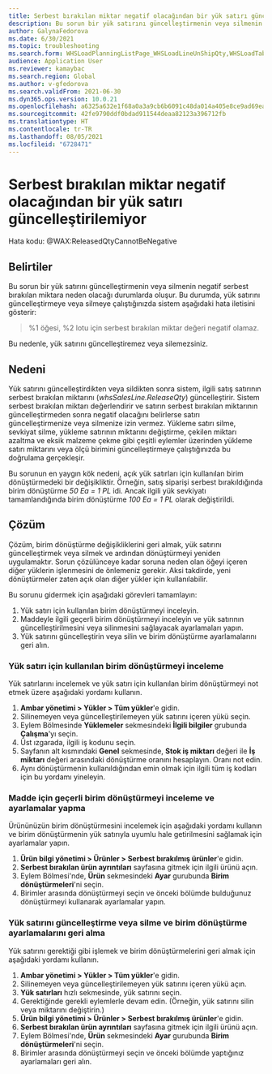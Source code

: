 ```yaml
---
title: Serbest bırakılan miktar negatif olacağından bir yük satırı güncelleştirilemiyor
description: Bu sorun bir yük satırını güncelleştirmenin veya silmenin negatif serbest bırakılan miktara neden olacağı durumlarda oluşur.
author: GalynaFedorova
ms.date: 6/30/2021
ms.topic: troubleshooting
ms.search.form: WHSLoadPlanningListPage_WHSLoadLineUnShipQty,WHSLoadTable_WHSLoadLineUnShipQty,WHSLoadPlanningWorkbench_WHSLoadLineUnShipQty,WHSShipmentDetails_WHSLoadLineUnShipQty,WHSLoadPlanningListPage_DeleteButtonLoadLine,WHSLoadTable_DeleteButtonLoadLine,WHSLoadPlanningWorkbench_DeleteButtonLoadLine,WHSShipmentDetails_DeleteButtonShipment
audience: Application User
ms.reviewer: kamaybac
ms.search.region: Global
ms.author: v-gfedorova
ms.search.validFrom: 2021-06-30
ms.dyn365.ops.version: 10.0.21
ms.openlocfilehash: a6325a632e1f68a0a3a9cb6b6091c48da014a405e8ce9ad69ea841f5cceb216f
ms.sourcegitcommit: 42fe9790ddf0bdad911544deaa82123a396712fb
ms.translationtype: HT
ms.contentlocale: tr-TR
ms.lasthandoff: 08/05/2021
ms.locfileid: "6728471"
---
```

# <a name="cant-update-a-load-line-because-the-released-quantity-would-be-negative"></a>Serbest bırakılan miktar negatif olacağından bir yük satırı güncelleştirilemiyor

Hata kodu: @WAX:ReleasedQtyCannotBeNegative

## <a name="symptoms"></a>Belirtiler

Bu sorun bir yük satırını güncelleştirmenin veya silmenin negatif serbest bırakılan miktara neden olacağı durumlarda oluşur. Bu durumda, yük satırını güncelleştirmeye veya silmeye çalıştığınızda sistem aşağıdaki hata iletisini gösterir:

> %1 öğesi, %2 lotu için serbest bırakılan miktar değeri negatif olamaz.

Bu nedenle, yük satırını güncelleştiremez veya silemezsiniz.

## <a name="cause"></a>Nedeni

Yük satırını güncelleştirdikten veya sildikten sonra sistem, ilgili satış satırının serbest bırakılan miktarını (*whsSalesLine.ReleaseQty*) güncelleştirir. Sistem serbest bırakılan miktarı değerlendirir ve satırın serbest bırakılan miktarının güncelleştirmeden sonra negatif olacağını belirlerse satırı güncelleştirmenize veya silmenize izin vermez. Yükleme satırı silme, sevkiyat silme, yükleme satırının miktarını değiştirme, çekilen miktarı azaltma ve eksik malzeme çekme gibi çeşitli eylemler üzerinden yükleme satırı miktarını veya ölçü birimini güncelleştirmeye çalıştığınızda bu doğrulama gerçekleşir.

Bu sorunun en yaygın kök nedeni, açık yük satırları için kullanılan birim dönüştürmedeki bir değişikliktir. Örneğin, satış siparişi serbest bırakıldığında birim dönüştürme *50 Ea = 1 PL* idi. Ancak ilgili yük sevkiyatı tamamlandığında birim dönüştürme *100 Ea = 1 PL* olarak değiştirildi.

## <a name="resolution"></a>Çözüm

Çözüm, birim dönüştürme değişikliklerini geri almak, yük satırını güncelleştirmek veya silmek ve ardından dönüştürmeyi yeniden uygulamaktır. Sorun çözülünceye kadar soruna neden olan öğeyi içeren diğer yüklerin işlenmesini de önlemeniz gerekir. Aksi takdirde, yeni dönüştürmeler zaten açık olan diğer yükler için kullanılabilir.

Bu sorunu gidermek için aşağıdaki görevleri tamamlayın:

1. Yük satırı için kullanılan birim dönüştürmeyi inceleyin.
2. Maddeyle ilgili geçerli birim dönüştürmeyi inceleyin ve yük satırının güncelleştirilmesini veya silinmesini sağlayacak ayarlamaları yapın.
3. Yük satırını güncelleştirin veya silin ve birim dönüştürme ayarlamalarını geri alın.

### <a name="review-the-unit-conversion-that-was-used-for-the-load-line"></a>Yük satırı için kullanılan birim dönüştürmeyi inceleme

Yük satırlarını incelemek ve yük satırı için kullanılan birim dönüştürmeyi not etmek üzere aşağıdaki yordamı kullanın.

1. **Ambar yönetimi \> Yükler \> Tüm yükler**'e gidin.
1. Silinemeyen veya güncelleştirilemeyen yük satırını içeren yükü seçin.
1. Eylem Bölmesinde **Yüklemeler** sekmesindeki **İlgili bilgiler** grubunda **Çalışma**'yı seçin.
1. Üst ızgarada, ilgili iş kodunu seçin.
1. Sayfanın alt kısmındaki **Genel** sekmesinde, **Stok iş miktarı** değeri ile **İş miktarı** değeri arasındaki dönüştürme oranını hesaplayın. Oranı not edin.
1. Aynı dönüştürmenin kullanıldığından emin olmak için ilgili tüm iş kodları için bu yordamı yineleyin.

### <a name="review-the-current-unit-conversion-for-the-item-and-make-adjustments"></a>Madde için geçerli birim dönüştürmeyi inceleme ve ayarlamalar yapma

Ürününüzün birim dönüştürmesini incelemek için aşağıdaki yordamı kullanın ve birim dönüştürmenin yük satırıyla uyumlu hale getirilmesini sağlamak için ayarlamalar yapın.

1. **Ürün bilgi yönetimi \> Ürünler \> Serbest bırakılmış ürünler**'e gidin.
1. **Serbest bırakılan ürün ayrıntıları** sayfasına gitmek için ilgili ürünü açın.
1. Eylem Bölmesi'nde, **Ürün** sekmesindeki **Ayar** gurubunda **Birim dönüştürmeleri**'ni seçin.
1. Birimler arasında dönüştürmeyi seçin ve önceki bölümde bulduğunuz dönüştürmeyi kullanarak ayarlamalar yapın.

### <a name="update-or-delete-the-load-line-and-revert-the-unit-conversion-adjustments"></a>Yük satırını güncelleştirme veya silme ve birim dönüştürme ayarlamalarını geri alma

Yük satırını gerektiği gibi işlemek ve birim dönüştürmelerini geri almak için aşağıdaki yordamı kullanın.

1. **Ambar yönetimi \> Yükler \> Tüm yükler**'e gidin.
1. Silinemeyen veya güncelleştirilemeyen yük satırını içeren yükü açın.
1. **Yük satırları** hızlı sekmesinde, yük satırını seçin.
1. Gerektiğinde gerekli eylemlerle devam edin. (Örneğin, yük satırını silin veya miktarını değiştirin.)
1. **Ürün bilgi yönetimi \> Ürünler \> Serbest bırakılmış ürünler**'e gidin.
1. **Serbest bırakılan ürün ayrıntıları** sayfasına gitmek için ilgili ürünü açın.
1. Eylem Bölmesi'nde, **Ürün** sekmesindeki **Ayar** gurubunda **Birim dönüştürmeleri**'ni seçin.
1. Birimler arasında dönüştürmeyi seçin ve önceki bölümde yaptığınız ayarlamaları geri alın.
